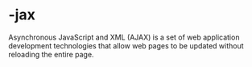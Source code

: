 # -jax
Asynchronous JavaScript and XML (AJAX) is a set of web application development technologies that allow web pages to be updated without reloading the entire page.

